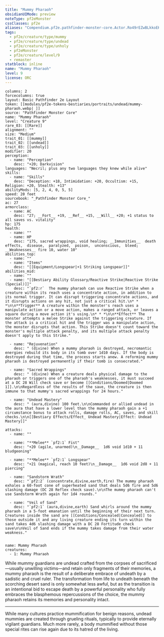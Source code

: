 ```yaml
---
title: "Mummy Pharaoh"
obsidianUIMode: preview
noteType: pf2eMonster
cssClasses: pf2e
aliases: "Compendium.pf2e.pathfinder-monster-core.Actor.Ro49rEZwBLkkoEKE" 
tags:
  - pf2e/creature/type/mummy
  - pf2e/creature/type/undead
  - pf2e/creature/type/unholy
  - pf2eMonster
  - pf2e/creature/level/9
  - remaster
statblock: inline
name: "Mummy Pharaoh"
level: 9
license: ORC
---
```


```statblock
columns: 2
forcecolumns: true
layout: Basic Pathfinder 2e Layout
token: [[modules/pf2e-tokens-bestiaries/portraits/undead/mummy-pharaoh.webp| ]]
source: "Pathfinder Monster Core"
name: "Mummy Pharaoh"
level: "Creature 9"
rare_03: [[Rare]]
alignment: ""
size: "Medium"
trait_01: [[mummy]]
trait_02: [[undead]]
trait_03: [[unholy]]
modifier: 20
perception:
  - name: "Perception"
    desc: "+20; Darkvision"
languages: "Necril; plus any two languages they knew while alive"
skills:
  - name: "Skills"
    desc: "Deception: +18, Intimidation: +20, Occultism: +15, Religion: +20, Stealth: +13"
abilityMods: [5, 2, 4, 0, 5, 5]
speed: 20 feet
sourcebook: "_Pathfinder Monster Core_"
ac: 27
armorclass:
  - name: AC
    desc: "27; __Fort__ +19, __Ref__ +15, __Will__ +20; +1 status to all saves vs. vitality"
hp: 175
health:
  - name: ""
  - name: HP
    desc: "175, sacred wrappings, void healing; __Immunities__  death effects,  disease,  paralyzed,  poison,  unconscious,  bleed; __Weaknesses__ fire 10, water 10"
abilities_top:
  - name: ""
  - name: "Items"
    desc: "[[Equipment/Longspear|+1 Striking Longspear]]"
abilities_mid:
  - name: ""
  - name: "[[Bestiary Ability Glossary/Reactive Strike|Reactive Strike (Special)]]"
    desc: "`pf2:r`  The mummy pharaoh can use Reactive Strike when a creature within its reach uses a concentrate action, in addition to its normal trigger. It can disrupt triggering concentrate actions, and it disrupts actions on any hit, not just a critical hit.\n* * *\n\n**Trigger** A creature within the monster's reach uses a manipulate action or a move action, makes a ranged attack, or leaves a square during a move action it's using.\n* * *\n\n**Effect** The monster attempts a melee Strike against the triggering creature. If the attack is a critical hit and the trigger was a manipulate action, the monster disrupts that action. This Strike doesn't count toward the monster's multiple attack penalty, and its multiple attack penalty doesn't apply to this Strike."

  - name: "Rejuvenation"
    desc: " (divine) When a mummy pharaoh is destroyed, necromantic energies rebuild its body in its tomb over 1d10 days. If the body is destroyed during that time, the process starts anew. A reforming mummy pharaoh is destroyed permanently if their tomb is consecrated."

  - name: "Sacred Wrappings"
    desc: " (divine) When a creature deals physical damage to the pharaoh or triggers one of the pharaoh's weaknesses, it must succeed at a DC 28 Will check save or become [[Conditions/Doomed|Doomed 1]].\n\nRegardless of the results of the save, the creature is then immune to that mummy's sacred wrappings for 24 hours."

  - name: "Undead Mastery"
    desc: " (aura,divine) 100 feet.\n\nCommanded or allied undead in the aura that have a lower level than the mummy pharaoh gain a +1 circumstance bonus to attack rolls, damage rolls, AC, saves, and skill checks.\n\n[[Bestiary Effects/Effect_ Undead Mastery|Effect: Undead Mastery]]"

attacks:
  - name: ""

  - name: "**Melee** `pf2:1` Fist"
    desc: "+20 (agile, unarmed)\n__Damage__  1d6 void 1d10 + 11 bludgeoning"

  - name: "**Melee** `pf2:1` Longspear"
    desc: "+21 (magical, reach 10 feet)\n__Damage__  1d6 void 2d8 + 11 piercing"

  - name: "Sandstorm Wrath"
    desc: "`pf2:2` (concentrate,divine,earth,fire) The mummy pharaoh exhales a 60-foot cone of superheated sand that deals 5d6 fire and 5d6 slashing damage (DC 28 Reflex check save).\n\nThe mummy pharaoh can't use Sandstorm Wrath again for 1d4 rounds."

  - name: "Veil of Sand"
    desc: "`pf2:1` (aura,divine,earth) Sand whirls around the mummy pharaoh in a 5-foot emanation until the beginning of their next turn. Creatures inside the sand are [[Conditions/Concealed|Concealed]] to those outside it and any living creature ending its turn within the sand takes 4d6 slashing damage with a DC 28 Fortitude check save\n\nVeil of Sand ends if the mummy takes damage from their water weakness."
 
```

```encounter-table
name: Mummy Pharaoh
creatures:
  - 1: Mummy Pharaoh
```



While mummy guardians are undead crafted from the corpses of sacrificed—usually unwilling victims—and retain only fragments of their memories, a mummy pharaoh is the result of a deliberate embrace of undeath by a sadistic and cruel ruler. The transformation from life to undeath beneath the scorching desert sand is only somewhat less awful, but as the transition is an intentional bid to escape death by a powerful personality who fully embraces the blasphemous repercussions of the choice, the mummy pharaoh retains its memories and personality intact.

* * *

While many cultures practice mummification for benign reasons, undead mummies are created through grueling rituals, typically to provide eternally vigilant guardians. Much more rarely, a body mummified without those special rites can rise again due to its hatred of the living.
